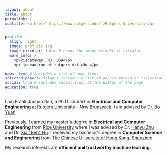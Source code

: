 ```yaml
---
layout: about
title: about
permalink: /
subtitle: <a href='https://www.rutgers.edu/'>Rutgers University</a>


profile:
  align: right
  image: prof_pic.jpg
  image_circular: false # crops the image to make it circular
  more_info: >
    <p>Piscataway, NJ, USA</p>
    <p> junhao.ran at rutgers dot edu </p>

news: true # includes a list of news items
selected_papers: false # includes a list of papers marked as "selected={true}"
social: true # includes social icons at the bottom of the page
education: true
---
```


I am Frank Junhao Ran, a Ph.D. student in **Electrical and Computer Engineering** at [Rutgers University - New Brunswick](https://www.ece.rutgers.edu/). I am advised by Dr. [Bo Yuan](https://sites.google.com/site/boyuaneecs/home).

Previously, I earned my master's degree in **Electrical and Computer Engineering** from [Rice University](https://www.rice.edu/) where I was advised by Dr. [Hanyu Zhu](https://zhugroup.rice.edu/) and Dr. [Xia "Ben" Hu](https://cs.rice.edu/~xh37/index.html). I received my bachelor's degree in **Computer Science and Engineering** from [The Chinese University of Hong Kong, Shenzhen](https://www.cuhk.edu.cn/en).

My research interests are **efficient and trustworthy machine learning**.


